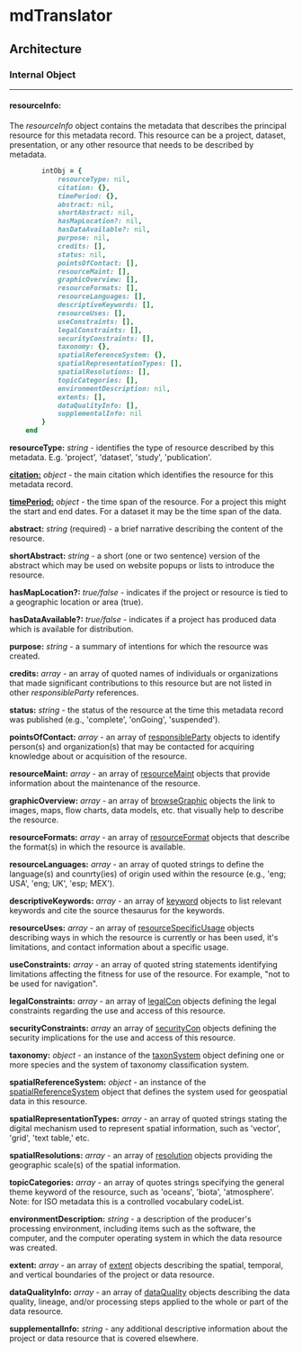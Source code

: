 # mdTranslator

## Architecture

### Internal Object
---
#### resourceInfo:

The *resourceInfo* object contains the metadata that describes the principal resource for this metadata record.  This resource can be a project, dataset, presentation, or any other resource that needs to be described by metadata.

````ruby
        intObj = {
            resourceType: nil,
            citation: {},
            timePeriod: {},
            abstract: nil,
            shortAbstract: nil,
            hasMapLocation?: nil,
            hasDataAvailable?: nil,
            purpose: nil,
            credits: [],
            status: nil,
            pointsOfContact: [],
            resourceMaint: [],
            graphicOverview: [],
            resourceFormats: [],
            resourceLanguages: [],
            descriptiveKeywords: [],
            resourceUses: [],
            useConstraints: [],
            legalConstraints: [],
            securityConstraints: [],
            taxonomy: {},
            spatialReferenceSystem: {},
            spatialRepresentationTypes: [],
            spatialResolutions: [],
            topicCategories: [],
            environmentDescription: nil,
            extents: [],
            dataQualityInfo: [],
            supplementalInfo: nil
        }
    end
````

__resourceType:__ *string* - identifies the type of resource described by this metadata. E.g. 'project', 'dataset', 'study', 'publication'.

[__citation:__](../mdtranslator/citation.md) *object* - the main citation which identifies the resource for this metadata record.

[__timePeriod:__](../mdtranslator/timePeriod.md) *object* - the time span of the resource.  For a project this might the start and end dates.  For a dataset it may be the time span of the data.

__abstract:__ *string* (required) - a brief narrative describing the content of the resource.

__shortAbstract:__ *string* - a short (one or two sentence) version of the abstract which may be used on website popups or lists to introduce the resource.

__hasMapLocation?:__ *true/false* - indicates if the project or resource is tied to a geographic location or area (true).

__hasDataAvailable?:__ *true/false* - indicates if a project has produced data which is available for distribution.

__purpose:__ *string* - a summary of intentions for which the resource was created.

__credits:__ *array* - an array of quoted names of individuals or organizations that made significant contributions to this resource but are not listed in other *responsibleParty* references.

__status:__ *string* - the status of the resource at the time this metadata record was published (e.g., 'complete', 'onGoing', 'suspended').

__pointsOfContact:__ *array* - an array of [responsibleParty](../mdtranslator/responsibleParty.md) objects to identify person(s) and organization(s) that may be contacted for acquiring knowledge about or acquisition of the resource.

__resourceMaint:__ *array* - an array of  [resourceMaint](../mdtranslator/resourceMaint.md) objects that provide information about the maintenance of the resource.

__graphicOverview:__ *array* - an array of [browseGraphic](../mdtranslator/browseGraphic.md) objects the link to images, maps, flow charts, data models, etc. that visually help to describe the resource.

__resourceFormats:__ *array* - an array of [resourceFormat](../mdtranslator/resourceFormat.md) objects that describe the format(s) in which the resource is available.

__resourceLanguages:__ *array* - an array of quoted strings to define the language(s) and counrty(ies) of origin used within the resource (e.g., 'eng; USA', 'eng; UK', 'esp; MEX').

__descriptiveKeywords:__ *array* - an array of [keyword](../mdtranslator/keyword.md) objects to list relevant keywords and cite the source thesaurus for the keywords.

__resourceUses:__ *array* - an array of [resourceSpecificUsage](../mdtranslator/resourceSpecificUsage.md) objects describing ways in which the resource is currently or has been used, it's limitations, and contact information about a specific usage.

__useConstraints:__ *array* - an array of quoted string statements identifying limitations affecting the fitness for use of the resource. For example, "not to be used for navigation".

__legalConstraints:__ *array* - an array of [legalCon](../mdtranslator/legalCon.md) objects defining the legal constraints regarding the use and access of this resource.

__securityConstraints:__ *array* an array of [securityCon](../mdtranslator/securityCon.md) objects defining the security implications for the use and access of this resource.

__taxonomy:__ *object* - an instance of the [taxonSystem](../mdtranslator/taxonSystem.md) object defining one or more species and the system of taxonomy classification system.

__spatialReferenceSystem:__ *object* - an instance of the [spatialReferenceSystem](../mdtranslator/spatialReferenceSystem.md) object that defines the system used for geospatial data in this resource.

__spatialRepresentationTypes:__ *array* - an array of quoted strings stating the digital mechanism used to
represent spatial information, such as 'vector', 'grid', 'text table,' etc.

__spatialResolutions:__ *array* - an array of [resolution](../mdtranslator/resolution.md) objects providing the geographic scale(s) of the spatial information.

__topicCategories:__ *array* - an array of quotes strings specifying the general theme keyword of the resource, such as 'oceans', 'biota', 'atmosphere'.  Note: for ISO metadata this is a controlled vocabulary codeList.

__environmentDescription:__ *string* - a description of the producer's processing environment, including items such as the software, the computer, and the computer operating system in which the data resource was created.

__extent:__ *array* - an array of [extent](../mdtranslator/extent.md) objects describing the spatial, temporal, and vertical boundaries of the project or data resource.

__dataQualityInfo:__ *array* - an array of [dataQuality](../mdtranslator/dataQuality.md) objects describing the data quality, lineage, and/or processing steps applied to the whole or part of the data resource.

__supplementalInfo:__ *string* - any additional descriptive information about the project or data resource that is covered elsewhere.


